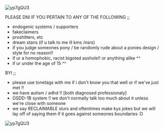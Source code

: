 ![yp7gQU3](https://github.com/striderstyle/striderstyle/assets/159402904/cf0519b3-b4c6-43f3-8de6-f28eb9067e45)

 
 PLEASE DNI IF YOU PERTAIN TO ANY OF THE FOLLOWING ;;

 -  endogenic systems / supporters
 -  fakeclaimers
 -  proshitters, etc
 -  dream stans (if u talk to me ill kms /nsrs)
 -  if you judge someones pony / be randomly rude about a ponies design / style for no reason!!
 -  if ur a homophobic, racist bigoted asshole!! or anything alike ^^
 -  if ur under the age of 15 ^^

BYI ;;

-  please use tonetags with me if i don't know you that well or if we've just met !!
-  we have autism / adhd !! [both diagnosed professionaly]
-  OSDD-1B system !! we don't normally talk too much about it unless we're close with someone
-  we say RECLAIMABLE slurs and oftentimes make kys jokes but we will lay off of saying them if it goes against someones boundaries :D


![yp7gQU3](https://github.com/striderstyle/striderstyle/assets/159402904/cf0519b3-b4c6-43f3-8de6-f28eb9067e45)


